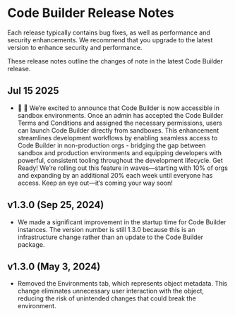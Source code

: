 # Code Builder Release Notes

Each release typically contains bug fixes, as well as performance and security enhancements. We recommend that you upgrade to the latest version to enhance security and performance.

These release notes outline the changes of note in the latest Code Builder release.

## Jul 15 2025

- :tada: :rocket: We’re excited to announce that Code Builder is now accessible in sandbox environments. Once an admin has accepted the Code Builder Terms and Conditions and assigned the necessary permissions, users can launch Code Builder directly from sandboxes.
This enhancement streamlines development workflows by enabling seamless access to Code Builder in non-production orgs - bridging the gap between sandbox and production environments and equipping developers with powerful, consistent tooling throughout the development lifecycle.
Get Ready! We’re rolling out this feature in waves—starting with 10% of orgs and expanding by an additional 20% each week until everyone has access. Keep an eye out—it’s coming your way soon!

## v1.3.0 (Sep 25, 2024) 

- We made a significant improvement in the startup time for Code Builder instances. The version number is still 1.3.0 because this is an infrastructure change rather than an update to the Code Builder package.

## v1.3.0 (May 3, 2024) 

- Removed the Environments tab, which represents object metadata. This change eliminates unnecessary user interaction with the object, reducing the risk of unintended changes that could break the environment.
